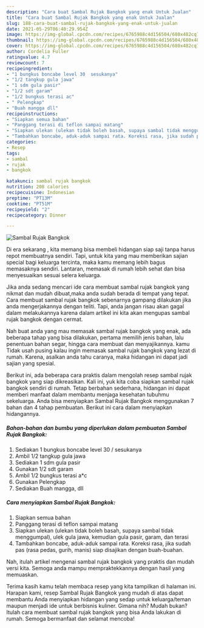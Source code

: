 ```yaml
---
description: "Cara buat Sambal Rujak Bangkok yang enak Untuk Jualan"
title: "Cara buat Sambal Rujak Bangkok yang enak Untuk Jualan"
slug: 188-cara-buat-sambal-rujak-bangkok-yang-enak-untuk-jualan
date: 2021-05-29T06:40:29.954Z
image: https://img-global.cpcdn.com/recipes/6765988c4d156504/680x482cq70/sambal-rujak-bangkok-foto-resep-utama.jpg
thumbnail: https://img-global.cpcdn.com/recipes/6765988c4d156504/680x482cq70/sambal-rujak-bangkok-foto-resep-utama.jpg
cover: https://img-global.cpcdn.com/recipes/6765988c4d156504/680x482cq70/sambal-rujak-bangkok-foto-resep-utama.jpg
author: Cordelia Fuller
ratingvalue: 4.7
reviewcount: 7
recipeingredient:
- "1 bungkus boncabe level 30  sesukanya"
- "1/2 tangkup gula jawa"
- "1 sdm gula pasir"
- "1/2 sdt garam"
- "1/2 bungkus terasi ac"
- " Pelengkap"
- "Buah mangga dll"
recipeinstructions:
- "Siapkan semua bahan"
- "Panggang terasi di teflon sampai matang"
- "Siapkan ulekan (ulekan tidak boleh basah, supaya sambal tidak menggumpal), ulek gula jawa, kemudian gula pasir, garam, dan terasi"
- "Tambahkan boncabe, aduk-aduk sampai rata. Koreksi rasa, jika sudah pas (rasa pedas, gurih, manis) siap disajikan dengan buah-buahan."
categories:
- Resep
tags:
- sambal
- rujak
- bangkok

katakunci: sambal rujak bangkok 
nutrition: 208 calories
recipecuisine: Indonesian
preptime: "PT13M"
cooktime: "PT51M"
recipeyield: "2"
recipecategory: Dinner

---
```



![Sambal Rujak Bangkok](https://img-global.cpcdn.com/recipes/6765988c4d156504/680x482cq70/sambal-rujak-bangkok-foto-resep-utama.jpg)

Di era  sekarang , kita memang bisa membeli hidangan siap saji tanpa harus repot membuatnya sendiri. Tapi, untuk kita yang mau memberikan sajian special bagi keluarga tercinta, maka kamu memang lebih bagus memasaknya sendiri. Lantaran, memasak di rumah lebih sehat dan bisa menyesuaikan sesuai selera keluarga.

Jika anda sedang mencari ide cara membuat sambal rujak bangkok yang nikmat dan mudah dibuat,maka anda sudah berada di tempat yang tepat. Cara membuat sambal rujak bangkok  sebenarnya gampang dilakukan jika anda mengerjakannya dengan teliti. Tapi, anda jangan risau akan gagal dalam melakukannya 
karena dalam artikel ini kita akan mengupas sambal rujak bangkok dengan cermat.  



Nah buat anda yang mau memasak sambal rujak bangkok yang enak, ada beberapa tahap yang bisa dilakukan, pertama memilih jenis bahan, lalu penentuan bahan segar, hingga cara membuat dan menyajikannya. kamu Tidak usah pusing kalau ingin memasak sambal rujak bangkok yang lezat di rumah. Karena, asalkan anda  tahu caranya, maka hidangan ini dapat jadi sajian yang spesial.

Berikut ini, ada beberapa cara praktis  dalam mengolah resep sambal rujak bangkok yang siap dikreasikan. Kali ini, yuk kita coba siapkan sambal rujak bangkok sendiri di rumah. Tetap berbahan sederhana, hidangan ini dapat memberi manfaat dalam membantu menjaga kesehatan tubuhmu sekeluarga. Anda bisa menyiapkan Sambal Rujak Bangkok menggunakan 7 bahan dan 4 tahap pembuatan. Berikut ini cara dalam menyiapkan hidangannya.

<!--inarticleads1-->

##### Bahan-bahan dan bumbu yang diperlukan dalam pembuatan Sambal Rujak Bangkok:

1. Sediakan 1 bungkus boncabe level 30 / sesukanya
1. Ambil 1/2 tangkup gula jawa
1. Sediakan 1 sdm gula pasir
1. Gunakan 1/2 sdt garam
1. Ambil 1/2 bungkus terasi a*c
1. Gunakan  Pelengkap
1. Sediakan Buah mangga, dll




<!--inarticleads2-->

##### Cara menyiapkan Sambal Rujak Bangkok:

1. Siapkan semua bahan
1. Panggang terasi di teflon sampai matang
1. Siapkan ulekan (ulekan tidak boleh basah, supaya sambal tidak menggumpal), ulek gula jawa, kemudian gula pasir, garam, dan terasi
1. Tambahkan boncabe, aduk-aduk sampai rata. Koreksi rasa, jika sudah pas (rasa pedas, gurih, manis) siap disajikan dengan buah-buahan.




Nah, itulah artikel mengenai  sambal rujak bangkok  yang praktis dan mudah versi kita. Semoga anda mampu mempraktekkannya dengan hasil yang memuaskan. 

Terima kasih kamu telah membaca resep yang kita tampilkan di halaman ini. Harapan kami, resep  Sambal Rujak Bangkok yang mudah di atas dapat membantu Anda menyiapkan hidangan yang sedap untuk keluarga/teman maupun menjadi ide untuk berbisnis kuliner. Gimana nih? Mudah bukan? Itulah cara membuat sambal rujak bangkok yang bisa Anda lakukan di rumah. Semoga bermanfaat dan selamat mencoba!

